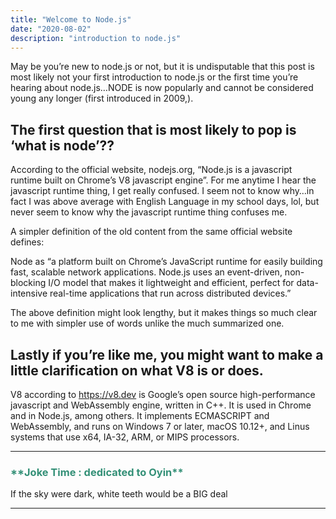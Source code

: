 ```yaml
---
title: "Welcome to Node.js"
date: "2020-08-02"
description: "introduction to node.js"
---
```


May be you’re new to node.js or not, but it is undisputable that this post is most likely not your first introduction to node.js or the first time you’re hearing about node.js…NODE is now popularly and cannot be considered young any longer (first introduced in 2009,).

## The first question that is most likely to pop is ‘what is node’??

According to the official website, nodejs.org, “Node.js is a javascript runtime built on Chrome’s V8 javascript engine”. For me anytime I hear the javascript runtime thing, I get really confused. I seem not to know why…in fact I was above average with English Language in my school days, lol, but never seem to know why the javascript runtime thing confuses me. 

A simpler definition of the old content from the same official website defines:

Node as “a platform built on Chrome’s JavaScript runtime for easily building fast, scalable network applications. Node.js uses an event-driven, non-blocking  I/O model that makes it lightweight and efficient, perfect for data-intensive real-time applications that run across distributed devices.”

The above definition might look lengthy, but it makes things so much clear to me with simpler use of words unlike the much summarized one.

## Lastly if you’re like me, you might want to make a little clarification on what V8 is or does.

V8 according to https://v8.dev is Google’s open source high-performance javascript and WebAssembly engine, written in C++. It is used in Chrome and in Node.js, among others. It implements ECMASCRIPT and WebAssembly, and runs on Windows 7 or later, macOS 10.12+, and Linus systems that use x64, IA-32, ARM, or MIPS processors.

****
 <h3 style="color:#349077">
**Joke Time : dedicated to Oyin**
</h3>

If the sky were dark, white teeth would be a BIG deal

****